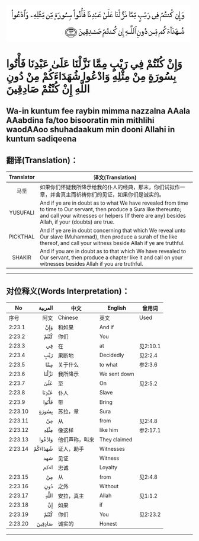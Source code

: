 ![002:023](images/002_023.gif)

#  وَإِنْ كُنْتُمْ فِي رَيْبٍ مِمَّا نَزَّلْنَا عَلَىٰ عَبْدِنَا فَأْتُوا بِسُورَةٍ مِنْ مِثْلِهِ وَادْعُوا شُهَدَاءَكُمْ مِنْ دُونِ اللَّهِ إِنْ كُنْتُمْ صَادِقِينَ 

## Wa-in kuntum fee raybin mimma nazzalna AAala AAabdina fa/too bisooratin min mithlihi waodAAoo shuhadaakum min dooni Allahi in kuntum sadiqeena

## 翻译(Translation)：

| Translator | 译文(Translation)                                            |
|:----------:| ------------------------------------------------------------ |
| 马坚       | 如果你们怀疑我所降示给我的仆人的经典，那末，你们试拟作一章，并舍真主而祈祷你们的见证，如果你们是诚实的。 |
| YUSUFALI   | And if ye are in doubt as to what We have revealed from time to time to Our servant, then produce a Sura like thereunto; and call your witnesses or helpers (If there are any) besides Allah, if your (doubts) are true. |
| PICKTHAL   | And if ye are in doubt concerning that which We reveal unto Our slave (Muhammad), then produce a surah of the like thereof, and call your witness beside Allah if ye are truthful. |
| SHAKIR     | And if you are in doubt as to that which We have revealed to Our servant, then produce a chapter like it and call on your witnesses besides Allah if you are truthful. |

---

## 对位释义(Words Interpretation)：

| No      | العربية | 中文           | English      | 曾用词   |
| ------- | ------: | -------------- | ------------ | -------- |
| 序号    |    阿文 | Chinese        | 英文         | Used     |
| 2:23.1  |     وَإِنْ | 和如果         | And if       |          |
| 2:23.2  |    كُنْتُمْ | 你们           | You          |          |
| 2:23.3  |      فِي | 在             | at           | 见2:10.1 |
| 2:23.4  |     رَيْبٍ | 果断地         | Decidedly    | 见2:2.4  |
| 2:23.5  |     مِمَّا | 关于什么       | to what      | 参2:3.6  |
| 2:23.6  |   نَزَّلْنَا | 我所降示       | We sent down |          |
| 2:23.7  |     عَلَىٰ | 至             | On           | 见2:5.2  |
| 2:23.8  |   عَبْدِنَا | 仆人           | Slave        |          |
| 2:23.9  |   فَأْتُوا | 带             | Bring        |          |
| 2:23.10 |   بِسُورَةٍ | 苏拉，章       | Sura         |          |
| 2:23.11 |      مِنْ | 从             | from         | 见2:4.8  |
| 2:23.12 |    مِثْلِهِ | 像这样         | like him     | 参2:17.1 |
| 2:23.13 |  وَادْعُوا | 他们声称，叫来 | They claimed |          |
| 2:23.14 | شُهَدَاءَكُمْ | 证人，助手     | Witnesses    |          |
|         |     شهد | 见证           | Witness      |          |
|         |    اءكم | 忠诚           | Loyalty      |          |
| 2:23.15 |      مِنْ | 从             | from         | 见2:4.8  |
| 2:23.16 |     دُونِ | 之外           | Without      |          |
| 2:23.17 |    اللَّهِ | 安拉，真主     | Allah        | 见1:1.2  |
| 2:23.18 |      إِنْ | 如果           | if           |          |
| 2:23.19 |    كُنْتُمْ | 你们           | You          | 见2:23.2 |
| 2:23.20 |  صَادِقِينَ | 诚实的         | Honest       |          |

---

